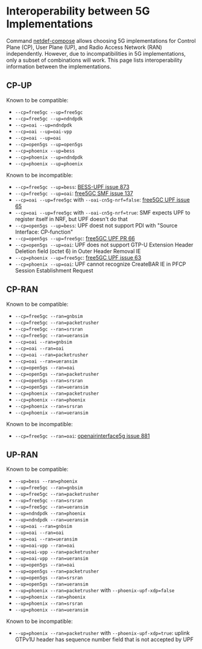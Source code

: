 # Interoperability between 5G Implementations

Command [netdef-compose](../netdef-compose/README.md) allows choosing 5G implementations for Control Plane (CP), User Plane (UP), and Radio Access Network (RAN) independently.
However, due to incompatibilities in 5G implementations, only a subset of combinations will work.
This page lists interoperability information between the implementations.

## CP-UP

Known to be compatible:

* `--cp=free5gc --up=free5gc`
* `--cp=free5gc --up=ndndpdk`
* `--cp=oai --up=ndndpdk`
* `--cp=oai --up=oai-vpp`
* `--cp=oai --up=oai`
* `--cp=open5gs --up=open5gs`
* `--cp=phoenix --up=bess`
* `--cp=phoenix --up=ndndpdk`
* `--cp=phoenix --up=phoenix`

Known to be incompatible:

* `--cp=free5gc --up=bess`: [BESS-UPF issue 873](https://github.com/omec-project/upf/issues/873)
* `--cp=free5gc --up=oai`: [free5GC SMF issue 137](https://github.com/free5gc/smf/issues/137)
* `--cp=oai --up=free5gc` with `--oai-cn5g-nrf=false`: [free5GC UPF issue 65](https://github.com/free5gc/go-upf/issues/65)
* `--cp=oai --up=free5gc` with `--oai-cn5g-nrf=true`: SMF expects UPF to register itself in NRF, but UPF doesn't do that
* `--cp=open5gs --up=bess`: UPF doest not support PDI with "Source Interface: CP-function"
* `--cp=open5gs --up=free5gc`: [free5GC UPF PR 66](https://github.com/free5gc/go-upf/pull/66)
* `--cp=open5gs --up=oai`: UPF does not support GTP-U Extension Header Deletion field (octet 6) in Outer Header Removal IE
* `--cp=phoenix --up=free5gc`: [free5GC UPF issue 63](https://github.com/free5gc/go-upf/issues/63)
* `--cp=phoenix --up=oai`: UPF cannot recognize CreateBAR IE in PFCP Session Establishment Request

## CP-RAN

Known to be compatible:

* `--cp=free5gc --ran=gnbsim`
* `--cp=free5gc --ran=packetrusher`
* `--cp=free5gc --ran=srsran`
* `--cp=free5gc --ran=ueransim`
* `--cp=oai --ran=gnbsim`
* `--cp=oai --ran=oai`
* `--cp=oai --ran=packetrusher`
* `--cp=oai --ran=ueransim`
* `--cp=open5gs --ran=oai`
* `--cp=open5gs --ran=packetrusher`
* `--cp=open5gs --ran=srsran`
* `--cp=open5gs --ran=ueransim`
* `--cp=phoenix --ran=packetrusher`
* `--cp=phoenix --ran=phoenix`
* `--cp=phoenix --ran=srsran`
* `--cp=phoenix --ran=ueransim`

Known to be incompatible:

* `--cp=free5gc --ran=oai`: [openairinterface5g issue 881](https://gitlab.eurecom.fr/oai/openairinterface5g/-/issues/881)

## UP-RAN

Known to be compatible:

* `--up=bess --ran=phoenix`
* `--up=free5gc --ran=gnbsim`
* `--up=free5gc --ran=packetrusher`
* `--up=free5gc --ran=srsran`
* `--up=free5gc --ran=ueransim`
* `--up=ndndpdk --ran=phoenix`
* `--up=ndndpdk --ran=ueransim`
* `--up=oai --ran=gnbsim`
* `--up=oai --ran=oai`
* `--up=oai --ran=ueransim`
* `--up=oai-vpp --ran=oai`
* `--up=oai-vpp --ran=packetrusher`
* `--up=oai-vpp --ran=ueransim`
* `--up=open5gs --ran=oai`
* `--up=open5gs --ran=packetrusher`
* `--up=open5gs --ran=srsran`
* `--up=open5gs --ran=ueransim`
* `--up=phoenix --ran=packetrusher` with `--phoenix-upf-xdp=false`
* `--up=phoenix --ran=phoenix`
* `--up=phoenix --ran=srsran`
* `--up=phoenix --ran=ueransim`

Known to be incompatible:

* `--up=phoenix --ran=packetrusher` with `--phoenix-upf-xdp=true`: uplink GTPv1U header has sequence number field that is not accepted by UPF
